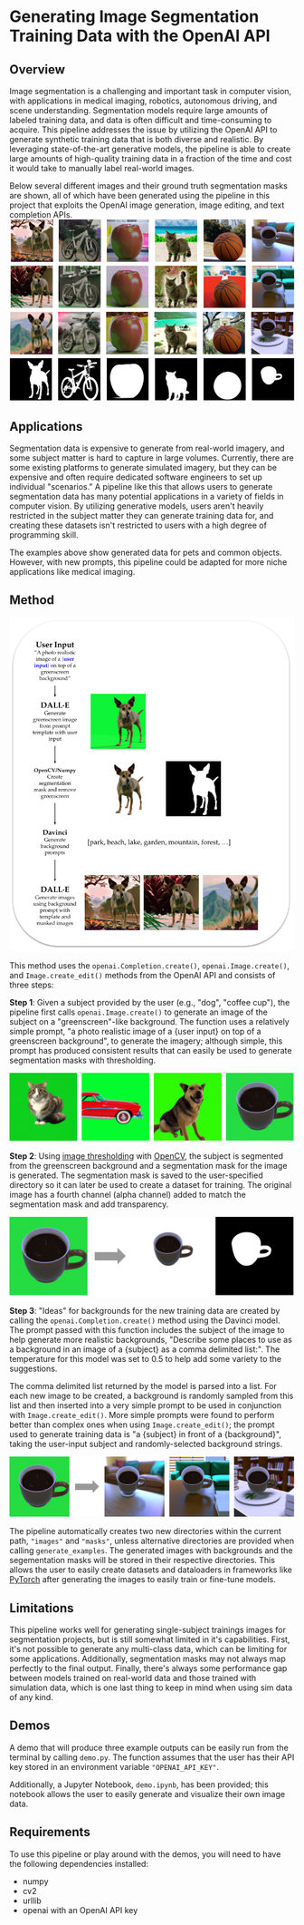 # Generating Image Segmentation Training Data with the OpenAI API

## Overview

Image segmentation is a challenging and important task in computer vision, with applications in medical imaging, robotics, autonomous driving, and scene understanding. Segmentation models require large amounts of labeled training data, and data is often difficult and time-consuming to acquire. This pipeline addresses the issue by utilizing the OpenAI API to generate synthetic training data that is both diverse and realistic. By leveraging state-of-the-art generative models, the pipeline is able to create large amounts of high-quality training data in a fraction of the time and cost it would take to manually label real-world images. 

Below several different images and their ground truth segmentation masks are shown, all of which have been generated using the pipeline in this project that exploits the OpenAI image generation, image editing, and text completion APIs.
![Examples of training data generated.](vis/training_examples.png)

## Applications

Segmentation data is expensive to generate from real-world imagery, and some subject matter is hard to capture in large volumes. Currently, there are some existing platforms to generate simulated imagery, but they can be expensive and often require dedicated software engineers to set up individual "scenarios." A pipeline like this that allows users to generate segmentation data has many potential applications in a variety of fields in computer vision. By utilizing generative models, users aren't heavily restricted in the subject matter they can generate training data for, and creating these datasets isn't restricted to users with a high degree of programming skill. 

The examples above show generated data for pets and common objects. However, with new prompts, this pipeline could be adapted for more niche applications like medical imaging. 

## Method  

![Method overview](vis/workflow_diagram.png)

This method uses the `openai.Completion.create()`, `openai.Image.create()`, and `Image.create_edit()` methods from the OpenAI API and consists of three steps:

**Step 1**: Given a subject provided by the user (e.g., "dog", "coffee cup"), the pipeline first calls `openai.Image.create()` to generate an image of the subject on a "greenscreen"-like background. The function uses a relatively simple prompt, "a photo realistic image of a {user input} on top of a greenscreen background", to generate the imagery; although simple, this prompt has produced consistent results that can easily be used to generate segmentation masks with thresholding.

![Example "greenscreen" images.](vis/greenscreen_outputs.png)

**Step 2**: Using [image thresholding](https://en.wikipedia.org/wiki/Thresholding_(image_processing)) with [OpenCV](https://docs.opencv.org/4.x/d7/d4d/tutorial_py_thresholding.html), the subject is segmented from the greenscreen background and a segmentation mask for the image is generated. The segmentation mask is saved to the user-specified directory so it can later be used to create a dataset for training. The original image has a fourth channel (alpha channel) added to match the segmentation mask and add transparency. 

![Example output of masking step.](vis/masking_example.png)

**Step 3**: "Ideas" for backgrounds for the new training data are created by calling the `openai.Completion.create()` method using the Davinci model. The prompt passed with this function includes the subject of the image to help generate more realistic backgrounds, "Describe some places to use as a background in an image of a {subject} as a comma delimited list:". The temperature for this model was set to 0.5 to help add some variety to the suggestions.

The comma delimited list returned by the model is parsed into a list. For each new image to be created, a background is randomly sampled from this list and then inserted into a very simple prompt to be used in conjunction with `Image.create_edit()`. More simple prompts were found to perform better than complex ones when using `Image.create_edit()`; the prompt used to generate training data is "a {subject} in front of a {background}", taking the user-input subject and randomly-selected background strings. 

![Example of outputs with different backgrounds.](vis/final_outputs.png)

The pipeline automatically creates two new directories within the current path, `"images"` and `"masks"`, unless alternative directories are provided when calling `generate_examples`. The generated images with backgrounds and the segementation masks will be stored in their respective directories. This allows the user to easily create datasets and dataloaders in frameworks like [PyTorch](https://pytorch.org/tutorials/beginner/data_loading_tutorial.html) after generating the images to easily train or fine-tune models. 


## Limitations

This pipeline works well for generating single-subject trainings images for segmentation projects, but is still somewhat limited in it's capabilities. First, it's not possible to generate any multi-class data, which can be limiting for some applications. Additionally, segmentation masks may not always map perfectly to the final output. Finally, there's always some performance gap between models trained on real-world data and those trained with simulation data, which is one last thing to keep in mind when using sim data of any kind.


## Demos

A demo that will produce three example outputs can be easily run from the terminal by calling `demo.py`. The function assumes that the user has their API key stored in an environment variable `"OPENAI_API_KEY"`. 

Additionally, a Jupyter Notebook, `demo.ipynb`, has been provided; this notebook allows the user to easily generate and visualize their own image data. 

## Requirements

To use this pipeline or play around with the demos, you will need to have the following dependencies installed:

* numpy
* cv2
* urllib
* openai with an OpenAI API key
